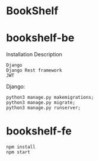 # BookShelf

# bookshelf-be

Installation Description

    Django
    Django Rest framework
    JWT

Django:

    python3 manage.py makemigrations;
    python3 manage.py migrate;
    python3 manage.py runserver;

# bookshelf-fe

    npm install 
    npm start


